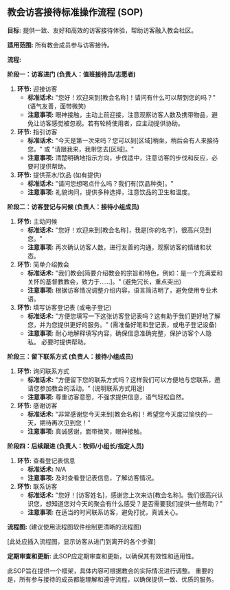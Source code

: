 ## 教会访客接待标准操作流程 (SOP)

**目标:** 提供一致、友好和高效的访客接待体验，帮助访客融入教会社区。

**适用范围:** 所有教会成员参与访客接待。

**流程:**

**阶段一：访客进门 (负责人：值班接待员/志愿者)**

1. **环节:** 迎接访客
    * **标准话术:**  "您好！欢迎来到[教会名称]！请问有什么可以帮到您的吗？"  (语气友善，面带微笑)
    * **注意事项:**  眼神接触，主动上前迎接，注意观察访客人数及携带物品，避免让访客感觉被忽视。若有轮椅使用者，应主动提供协助。
2. **环节:** 指引访客
    * **标准话术:**  "今天是第一次来吗？您可以到[区域]稍坐，稍后会有人来接待您。"  或 "请跟我来，我带您去[区域]。"
    * **注意事项:**  清楚明确地指示方向，步伐适中，注意访客的步伐和反应，必要时提供帮助。
3. **环节:** 提供茶水/饮品 (如有提供)
    * **标准话术:** "请问您想喝点什么吗？我们有[饮品种类]。"
    * **注意事项:**  礼貌询问，提供多种选择，注意饮品的卫生和温度。


**阶段二：访客登记与问候 (负责人：接待小组成员)**

1. **环节:**  主动问候
    * **标准话术:** "您好！欢迎来到[教会名称]，我是[你的名字]，很高兴见到您。"
    * **注意事项:**  再次确认访客人数，进行友善的沟通，观察访客的情绪和状态。
2. **环节:**  简单介绍教会
    * **标准话术:**  "我们教会[简要介绍教会的宗旨和特色，例如：是一个充满爱和关怀的基督教教会，致力于......]。" (避免冗长，重点突出)
    * **注意事项:**  根据访客情况调整介绍内容，语言简洁明了，避免使用专业术语。
3. **环节:**  填写访客登记表 (或电子登记)
    * **标准话术:**  "方便您填写一下这张访客登记表吗？这有助于我们更好地了解您，并为您提供更好的服务。" (需准备好笔和登记表，或电子登记设备)
    * **注意事项:**  耐心地解释填写内容，确保信息准确完整，保护访客个人隐私。  必要时提供帮助。


**阶段三：留下联系方式 (负责人：接待小组成员)**

1. **环节:**  询问联系方式
    * **标准话术:**  "方便留下您的联系方式吗？这样我们可以方便地与您联系，邀请您参加教会的活动。" (说明联系方式用途)
    * **注意事项:**  尊重访客意愿，不强求提供信息，语气轻松自然。
2. **环节:**  感谢访客
    * **标准话术:**  "非常感谢您今天来到[教会名称]！希望您今天度过愉快的一天，期待再次见到您！"
    * **注意事项:**  真诚感谢，面带微笑，眼神接触。


**阶段四：后续跟进 (负责人：牧师/小组长/指定人员)**

1. **环节:**  查看登记表信息
    * **标准话术:**  N/A
    * **注意事项:**  及时查看登记表信息，了解访客情况。
2. **环节:**  联系访客
    * **标准话术:**  "您好！[访客姓名]，感谢您上次来访[教会名称]。我们很高兴认识您，想知道您对今天的聚会有什么感受？是否需要我们提供一些帮助？"
    * **注意事项:**  在适当的时间联系访客，避免打扰，真诚关心。


**流程图:** (建议使用流程图软件绘制更清晰的流程图)

[此处应插入流程图，显示访客从进门到离开的各个步骤]


**定期审查和更新:** 此SOP应定期审查和更新，以确保其有效性和适用性。


此SOP旨在提供一个框架，具体内容可根据教会的实际情况进行调整。  重要的是，所有参与接待的成员都能理解和遵守流程，以确保提供一致、优质的服务。
